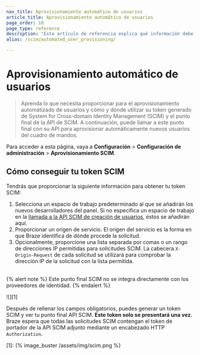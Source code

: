 ```yaml
---
nav_title: Aprovisionamiento automático de usuarios
article_title: Aprovisionamiento automático de usuarios
page_order: 10
page_type: reference
description: "Este artículo de referencia explica qué información debe proporcionar para el aprovisionamiento automatizado de usuarios y cómo y dónde utilizar el token generado del Sistema para la gestión de identidades entre dominios (SCIM)."
alias: /scim/automated_user_provisioning/

---
```


# Aprovisionamiento automático de usuarios

> Aprenda lo que necesita proporcionar para el aprovisionamiento automatizado de usuarios y cómo y dónde utilizar su token generado de System for Cross-domain Identity Management (SCIM) y el punto final de la API de SCIM. A continuación, puede llamar a este punto final con su API para aprovisionar automáticamente nuevos usuarios del cuadro de mandos.

Para acceder a esta página, vaya a **Configuración** > **Configuración de administración** > **Aprovisionamiento SCIM**.

## Cómo conseguir tu token SCIM

Tendrás que proporcionar la siguiente información para obtener tu token SCIM:

1. Selecciona un espacio de trabajo predeterminado al que se añadirán los nuevos desarrolladores del panel. Si no especifica un espacio de trabajo en la [llamada a la API SCIM de creación de usuarios]({{site.baseurl}}/post_create_user_account/), éstos se añadirán aquí.
2. Proporcionar un origen de servicio. El origen del servicio es la forma en que Braze identifica de dónde procede la solicitud.
3. Opcionalmente, proporcione una lista separada por comas o un rango de direcciones IP permitidas para solicitudes SCIM. La cabecera `X-Origin-Request` de cada solicitud se utilizará para comprobar la dirección IP de la solicitud con la lista permitida.<br><br>

{% alert note %}
Este punto final SCIM no se integra directamente con los proveedores de identidad.
{% endalert %}

![][1]

Después de rellenar los campos obligatorios, puedes generar un token SCIM y ver tu punto final API SCIM. **Este token solo se presentará una vez.** Braze espera que todas las solicitudes SCIM contengan el token de portador de la API SCIM adjunto mediante un encabezado HTTP `Authorization`.

[1]: {% image_buster /assets/img/scim.png %}
